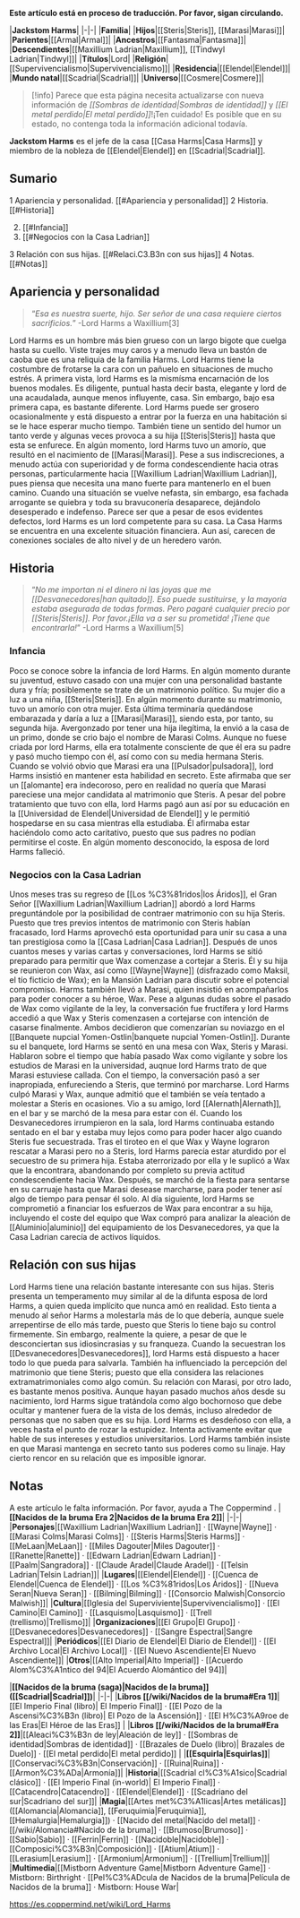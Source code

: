 **Este artículo está en proceso de traducción. Por favor, sigan circulando.**


|**Jackstom Harms**|
|-|-|
|**Familia**|
|**Hijos**|[[Steris\|Steris]], [[Marasi\|Marasi]]|
|**Parientes**|[[Armal\|Armal]]|
|**Ancestros**|[[Fantasma\|Fantasma]]|
|**Descendientes**|[[Maxillium Ladrian\|Maxillium]], [[Tindwyl Ladrian\|Tindwyl]]|
|**Títulos**|Lord|
|**Religión**|[[Supervivencialismo\|Supervivencialismo]]|
|**Residencia**|[[Elendel\|Elendel]]|
|**Mundo natal**|[[Scadrial\|Scadrial]]|
|**Universo**|[[Cosmere\|Cosmere]]|

> [!info] Parece que esta página necesita actualizarse con nueva información de *[[Sombras de identidad\|Sombras de identidad]]* y *[[El metal perdido\|El metal perdido]]*!¡Ten cuidado! Es posible que en su estado, no contenga toda la información adicional todavía.

**Jackstom Harms** es el jefe de la casa [[Casa Harms\|Casa Harms]] y miembro de la nobleza de [[Elendel\|Elendel]] en [[Scadrial\|Scadrial]].

## Sumario

1 Apariencia y personalidad. [[#Apariencia y personalidad]] 
2 Historia. [[#Historia]] 

2. [[#Infancia]] 
2. [[#Negocios con la Casa Ladrian]] 


3 Relación con sus hijas. [[#Relaci.C3.B3n con sus hijas]] 
4 Notas. [[#Notas]] 


## Apariencia y personalidad
>“*Esa es nuestra suerte, hijo. Ser señor de una casa requiere ciertos sacrificios.*”
\-Lord Harms a Waxillium[3]

Lord Harms es un hombre más bien grueso con un largo bigote que cuelga hasta su cuello. Viste trajes muy caros y a menudo lleva un bastón de caoba que es una reliquia de la familia Harms. Lord Harms tiene la costumbre de frotarse la cara con un pañuelo en situaciones de mucho estrés.
A primera vista, lord Harms es la mismísma encarnación de los buenos modales. Es diligente, puntual hasta decir basta, elegante y lord de una acaudalada, aunque menos influyente, casa. Sin embargo, bajo esa primera capa, es bastante diferente. Lord Harms puede ser grosero ocasionalmente y está dispuesto a entrar por la fuerza en una habitación si se le hace esperar mucho tiempo. También tiene un sentido del humor un tanto verde y algunas veces provoca a su hija [[Steris\|Steris]] hasta que esta se enfurece. En algún momento, lord Harms tuvo un amorío, que resultó en el nacimiento de [[Marasi\|Marasi]]. Pese a sus indiscreciones, a menudo actúa con superioridad y de forma condescendiente hacia otras personas, particularmente hacia [[Waxillium Ladrian\|Waxillium Ladrian]], pues piensa que necesita una mano fuerte para mantenerlo en el buen camino. Cuando una situación se vuelve nefasta, sin embargo, esa fachada arrogante se quiebra y toda su bravuconería desaparece, dejándolo desesperado e indefenso.
Parece ser que a pesar de esos evidentes defectos, lord Harms es un lord competente para su casa. La Casa Harms se encuentra en una excelente situación financiera. Aun así, carecen de conexiones sociales de alto nivel y de un heredero varón.

## Historia
>“*No me importan ni el dinero ni las joyas que me [[Desvanecedores\|han quitado]]. Eso puede sustituirse, y la mayoría estaba asegurada de todas formas. Pero pagaré cualquier precio por [[Steris\|Steris]]. Por favor.¡Ella va a ser su prometida! ¡Tiene que encontrarla!*”
\-Lord Harms a Waxillium[5]

### Infancia
Poco se conoce sobre la infancia de lord Harms. En algún momento durante su juventud, estuvo casado con una mujer con una personalidad bastante dura y fría; posiblemente se trate de un matrimonio político. Su mujer dio a luz a una niña, [[Steris\|Steris]]. En algún momento durante su matrimonio, tuvo un amorío con otra mujer. Esta última terminaría quedándose embarazada y daría a luz a [[Marasi\|Marasi]], siendo esta, por tanto, su segunda hija. Avergonzado por tener una hija ilegítima, la envió a la casa de un primo, donde se crio bajo el nombre de Marasi Colms. Aunque no fuese criada por lord Harms, ella era totalmente consciente de que él era su padre y pasó mucho tiempo con él, así como con su media hermana Steris.
Cuando se volvió obvio que Marasi era una [[Pulsador\|pulsadora]], lord Harms insistió en mantener esta habilidad en secreto. Este afirmaba que ser un [[alomante] era indecoroso, pero en realidad no quería que Marasi pareciese una mejor candidata al matrimonio que Steris. A pesar del pobre tratamiento que tuvo con ella, lord Harms pagó aun así por su educación en la [[Universidad de Elendel\|Universidad de Elendel]] y le permitió hospedarse en su casa mientras ella estudiaba. Él afirmaba estar haciéndolo como acto caritativo, puesto que sus padres no podían permitirse el coste. En algún momento desconocido, la esposa de lord Harms falleció.

### Negocios con la Casa Ladrian
Unos meses tras su regreso de [[Los %C3%81ridos\|los Áridos]], el Gran Señor [[Waxillium Ladrian\|Waxillium Ladrian]] abordó a lord Harms preguntándole por la posibilidad de contraer matrimonio con su hija Steris. Puesto que tres previos intentos de matrimonio con Steris habían fracasado, lord Harms aprovechó esta oportunidad para unir su casa a una tan prestigiosa como la [[Casa Ladrian\|Casa Ladrian]]. Después de unos cuantos meses y varias cartas y conversaciones, lord Harms se sitió preparado para permitir que Wax comenzase a cortejar a Steris. Él y su hija se reunieron con Wax, así como [[Wayne\|Wayne]] (disfrazado como Maksil, el tío ficticio de Wax); en la Mansión Ladrian para discutir sobre el potencial compromiso. Harms también llevó a Marasi, quien insistió en acompañarlos para poder conocer a su héroe, Wax. Pese a algunas dudas sobre el pasado de Wax como vigilante de la ley, la conversación fue fructífera y lord Harms accedió a que Wax y Steris comenzasen a cortejarse con intención de casarse finalmente. Ambos decidieron que comenzarían su noviazgo en el [[Banquete nupcial Yomen-Ostlin\|banquete nupcial Yomen-Ostlin]].
Durante su el banquete, lord Harms se sentó en una mesa con Wax, Steris y Marasi. Hablaron sobre el tiempo que había pasado Wax como vigilante y sobre los estudios de Marasi en la universidad, auqnue lord Harms trato de que Marasi estuviese callada. Con el tiempo, la conversación pasó a ser inapropiada, enfureciendo a Steris, que terminó por marcharse. Lord Harms culpó Marasi y Wax, aunque admitió que el también se veía tentado a molestar a Steris en ocasiones. Vio a su amigo, lord [[Alernath\|Alernath]], en el bar y se marchó de la mesa para estar con él. Cuando los Desvanecedores irrumpieron en la sala, lord Harms continuaba estando sentado en el bar y estaba muy lejos como para poder hacer algo cuando Steris fue secuestrada.
Tras el tiroteo en el que Wax y Wayne lograron rescatar a Marasi pero no a Steris, lord Harms parecía estar aturdido por el secuestro de su primera hija. Estaba aterrorizado por ella y le suplicó a Wax que la encontrara, abandonando por completo su previa actitud condescendiente hacia Wax. Después, se marchó de la fiesta para sentarse en su carruaje hasta que Marasi desease marcharse, para poder tener así algo de tiempo para pensar él solo. Al día siguiente, lord Harms se comprometió a financiar los esfuerzos de Wax para encontrar a su hija, incluyendo el coste del equipo que Wax compró para analizar la aleación de [[Aluminio\|aluminio]] del equipamiento de los Desvanecedores, ya que la Casa Ladrian carecía de activos líquidos.

## Relación con sus hijas
Lord Harms tiene una relación bastante interesante con sus hijas. Steris presenta un temperamento muy similar al de la difunta esposa de lord Harms, a quien queda implícito que nunca amó en realidad. Esto tienta a menudo al señor Harms a molestarla más de lo que debería, aunque suele arrepentirse de ello más tarde, puesto que Steris lo tiene bajo su control firmemente. Sin embargo, realmente la quiere, a pesar de que le desconciertan sus idiosincrasias y su franqueza. Cuando la secuestran los [[Desvanecedores\|Desvanecedores]], lord Harms está dispuesto a hacer todo lo que pueda para salvarla. También ha influenciado la percepción del matrimonio que tiene Steris; puesto que ella considera las relaciones extramatrimoniales como algo común.
Su relación con Marasi, por otro lado, es bastante menos positiva. Aunque hayan pasado muchos años desde su nacimiento, lord Harms sigue tratándola como algo bochornoso que debe ocultar y mantener fuera de la vista de los demás, incluso alrededor de personas que no saben que es su hija. Lord Harms es desdeñoso con ella, a veces hasta el punto de rozar la estupidez. Intenta activamente evitar que hable de sus intereses y estudios universitarios. Lord Harms también insiste en que Marasi mantenga en secreto tanto sus poderes como su linaje. Hay cierto rencor en su relación que es imposible ignorar.

## Notas

A este artículo le falta información. Por favor, ayuda a The Coppermind .
|**[[Nacidos de la bruma Era 2\|Nacidos de la bruma Era 2]]**|
|-|-|
|**Personajes**|[[Waxillium Ladrian\|Waxillium Ladrian]] · [[Wayne\|Wayne]] · [[Marasi Colms\|Marasi Colms]] · [[Steris Harms\|Steris Harms]] · [[MeLaan\|MeLaan]] · [[Miles Dagouter\|Miles Dagouter]] · [[Ranette\|Ranette]] · [[Edwarn Ladrian\|Edwarn Ladrian]] · [[Paalm\|Sangradora]] · [[Claude Aradel\|Claude Aradel]] · [[Telsin Ladrian\|Telsin Ladrian]]|
|**Lugares**|[[Elendel\|Elendel]] · [[Cuenca de Elendel\|Cuenca de Elendel]] · [[Los %C3%81ridos\|Los Áridos]] · [[Nueva Seran\|Nueva Seran]] · [[Bilming\|Bilming]] · [[Consorcio Malwish\|Consorcio Malwish]]|
|**Cultura**|[[Iglesia del Superviviente\|Supervivencialismo]] · [[El Camino\|El Camino]] · [[Lasquismo\|Lasquismo]] · [[Trell (trellismo)\|Trellismo]]|
|**Organizaciones**|[[El Grupo\|El Grupo]] · [[Desvanecedores\|Desvanecedores]] · [[Sangre Espectral\|Sangre Espectral]]|
|**Periódicos**|[[El Diario de Elendel\|El Diario de Elendel]] · [[El Archivo Local\|El Archivo Local]] · [[El Nuevo Ascendiente\|El Nuevo Ascendiente]]|
|**Otros**|[[Alto Imperial\|Alto Imperial]] · [[Acuerdo Alom%C3%A1ntico del 94\|El Acuerdo Alomántico del 94]]|

|**[[Nacidos de la bruma (saga)\|Nacidos de la bruma]] ([[Scadrial\|Scadrial]])**|
|-|-|
|**Libros [[/wiki/Nacidos de la bruma#Era 1]]**|[[El Imperio Final (libro)\| El Imperio Final]] · [[El Pozo de la Ascensi%C3%B3n (libro)\| El Pozo de la Ascensión]] · [[El H%C3%A9roe de las Eras\|El Héroe de las Eras]] |
|**Libros [[/wiki/Nacidos de la bruma#Era 2]]**|[[Aleaci%C3%B3n de ley\|Aleación de ley]] · [[Sombras de identidad\|Sombras de identidad]] · [[Brazales de Duelo (libro)\| Brazales de Duelo]] · [[El metal perdido\|El metal perdido]]  |
|**[[Esquirla\|Esquirlas]]**|[[Conservaci%C3%B3n\|Conservación]] · [[Ruina\|Ruina]] · [[Armon%C3%ADa\|Armonía]]|
|**Historia**|[[Scadrial cl%C3%A1sico\|Scadrial clásico]] · [[El Imperio Final (in-world)\| El Imperio Final]] · [[Catacendro\|Catacendro]] · [[Elendel\|Elendel]] · [[Scadriano del sur\|Scadriano del sur]]|
|**Magia**|[[Artes met%C3%A1licas\|Artes metálicas]] ([[Alomancia\|Alomancia]], [[Feruquimia\|Feruquimia]], [[Hemalurgia\|Hemalurgia]]) · [[Nacido del metal\|Nacido del metal]] · [[/wiki/Alomancia#Nacido de la bruma]] · [[Brumoso\|Brumoso]] · [[Sabio\|Sabio]] · [[Ferrin\|Ferrin]] · [[Nacidoble\|Nacidoble]] · [[Composici%C3%B3n\|Composición]] · [[Atium\|Atium]] · [[Lerasium\|Lerasium]] · [[Armonium\|Armonium]] · [[Trellium\|Trellium]]|
|**Multimedia**|[[Mistborn Adventure Game\|Mistborn Adventure Game‎‎]] · Mistborn: Birthright · [[Pel%C3%ADcula de Nacidos de la bruma\|Película de Nacidos de la bruma]] · Mistborn: House War|



https://es.coppermind.net/wiki/Lord_Harms